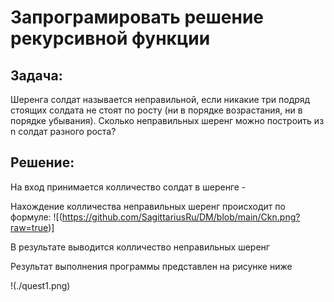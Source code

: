 
# Запрограмировать решение рекурсивной функции

## Задача: 
Шеренга солдат называется неправильной, если никакие три подряд стоящих солдата не стоят по росту (ни в порядке возрастания, ни в порядке убывания). Сколько неправильных шеренг можно построить из n солдат разного роста?

## Решение: 
На вход принимается колличество солдат в шеренге - <n>

Нахождение колличества неправильных шеренг происходит по формуле:
![(https://github.com/SagittariusRu/DM/blob/main/Ckn.png?raw=true)]

В результате выводится колличество неправильных шеренг

Результат выполнения программы представлен на рисунке ниже

!(./quest1.png)
